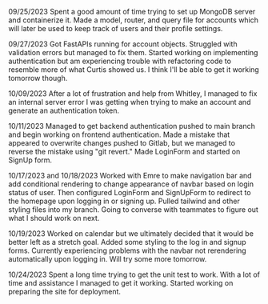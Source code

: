09/25/2023
Spent a good amount of time trying to set up MongoDB server and containerize it. Made a model, router, and query file for accounts which will later be used to keep track of users and their profile settings.

09/27/2023
Got FastAPIs running for account objects. Struggled with validation errors but managed to fix them. Started working on implementing authentication but am experiencing trouble with refactoring code to resemble more of what Curtis showed us. I think I'll be able to get it working tomorrow though.

10/09/2023
After a lot of frustration and help from Whitley, I managed to fix an internal server error I was getting when trying to make an account and generate an authentication token.

10/11/2023
Managed to get backend authentication pushed to main branch and begin working on frontend authentication. Made a mistake that appeared to overwrite changes pushed to Gitlab, but we managed to reverse the mistake using "git revert." Made LoginForm and started on SignUp form.

10/17/2023 and 10/18/2023
Worked with Emre to make navigation bar and add conditional rendering to change appearance of navbar based on login status of user. Then configured LoginForm and SignUpForm to redirect to the homepage upon logging in or signing up. Pulled tailwind and other styling files into my branch. Going to converse with teammates to figure out what I should work on next.

10/19/2023
Worked on calendar but we ultimately decided that it would be better left as a stretch goal. Added some styling to the log in and signup forms. Currently experiencing problems with the navbar not rerendering automatically upon logging in. Will try some more tomorrow.

10/24/2023
Spent a long time trying to get the unit test to work. With a lot of time and assistance I managed to get it working. Started working on preparing the site for deployment.
